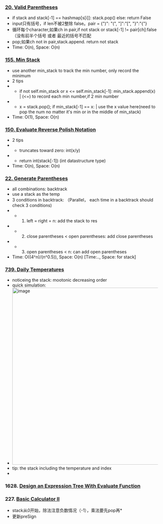 ### [20. Valid Parentheses](https://github.com/liangliang1120/leetcode/blob/main/solutions/20ValidParentheses.py)
- if stack and stack[-1] == hashmap[s[i]]: stack.pop() else: return False
- input只有括号，if len不被2整除 false。pair = {")": "(", "]":"[", "}":"{"} 
- 循环每个character,如果ch in pair,if not stack or stack[-1] != pair[ch]:false（没有前半个括号 或者 最近的括号不匹配
- pop;如果ch not in pair,stack.append.  return not stack
- Time: O(n), Space: O(n)

### [155. Min Stack](https://github.com/liangliang1120/leetcode/blob/main/solutions/155MinStack.py)
- use another min_stack to track the min number, only record the minimum
- 2 tips
- - if not self.min_stack or x <= self.min_stack[-1]: min_stack.append(x) | (<=) to record each min number,if 2 min number
- - x = stack.pop();  if min_stack[-1] == x: | use the x value here(need to pop the num no matter it's min or in the middle of min_stack)
- Time: O(1), Space: O(n)

### [150. Evaluate Reverse Polish Notation](https://github.com/liangliang1120/leetcode/blob/main/solutions/150EvaluateReversePolishNotation.py)
- 2 tips
- - truncates toward zero: int(x/y)
- - return int(stack[-1]) (int datastructure type)
- Time: O(n), Space: O(n)

### [22. Generate Parentheses](https://github.com/liangliang1120/leetcode/blob/main/solutions/22GenerateParentheses.py)
- all combinations: backtrack
- use a stack as the temp
- 3 conditions in backtrack: （Parallel， each time in a backtrack should check 3 conditions)
- - 1. left = right = n: add the stack to res
- - 2. close parentheses < open parentheses: add close parentheses
- - 3. open parentheses < n: can add open parentheses
- Time: O((4^n)/(n^0.5)), Space: O(n) [Time:.., Space: for stack]

### [739. Daily Temperatures](https://github.com/liangliang1120/leetcode/blob/main/solutions/22GenerateParentheses.py)
- noticeing the stack: mootonic decreasing order
- quick simulation:
- <img width="583" alt="image" src="https://github.com/liangliang1120/leetcode/assets/35073431/47c819c2-2f1c-49eb-87e7-9e082781a7cb">
- tip: the stack including the temperature and index
- 

### 1628. [Design an Expression Tree With Evaluate Function](https://github.com/liangliang1120/leetcode/blob/main/solutions/Stack_1628.py)


### 227. [Basic Calculator II](https://github.com/liangliang1120/leetcode/blob/main/solutions/Stack_227.py)
- stack从0开始，除法注意负数情况（-1），乘法要先pop再*
- 更新preSign

